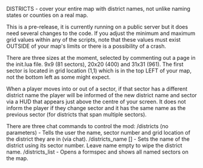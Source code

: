 DISTRICTS - cover your entire map with district names, not unlike naming states or counties on a real map.

This is a pre-release, it is currently running on a public server but it does need several changes to the code. If you adjust the minimum and maximum grid values within any of the scripts, note that these values must exist OUTSIDE of your map's limits or there is a possibility of a crash.

There are three sizes at the moment, selected by commenting out a page in the init.lua file. 9x9 (81 sectors), 20x20 (400) and 31x31 (961). The first sector is located in grid location (1,1) which is in the top LEFT of your map, not the bottom left as some might expect.

When a player moves into or out of a sector, if that sector has a different district name the player will be informed of the new district name and sector via a HUD that appears just above the centre of your screen. It does not inform the player if they change sector and it has the same name as the previous sector (for districts that span multiple sectors).

There are three chat commands to control the mod:
/districts (no parameters) - Tells the user the name, sector number and grid location of the district they are in (via chat).
/districts_name <sector> [<name>] - Sets the name of the district using its sector number. Leave name empty to wipe the district name.
/districts_list - Opens a formspec and shows all named sectors on the map.
